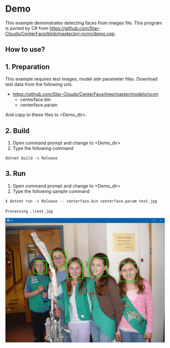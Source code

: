 ﻿# Demo

This example demonstrates detecting faces from images file.
This program is ported by C# from https://github.com/Star-Clouds/CenterFace/blob/master/prj-ncnn/demo.cpp.

## How to use?

## 1. Preparation

This example requires test images, model adn parameter files. 
Download test data from the following urls.

- https://github.com/Star-Clouds/CenterFace/tree/master/models/ncnn
  - centerface.bin
  - centerface.param

And copy to these files to &lt;Demo_dir&gt;.

## 2. Build

1. Open command prompt and change to &lt;Demo_dir&gt;
1. Type the following command
````
dotnet build -c Release
````

## 3. Run

1. Open command prompt and change to &lt;Demo_dir&gt;
1. Type the following sample command
````
$ dotnet run -c Release -- centerface.bin centerface.param test.jpg

Processing .\test.jpg
````

![Demo](images/image.jpg "Demo")